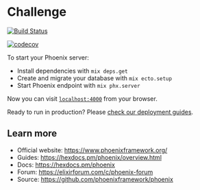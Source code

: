 # Challenge

[![Build Status](https://www.travis-ci.com/gissandrogama/challenge_elixir.svg?branch=main)](https://www.travis-ci.com/gissandrogama/challenge_elixir)

[![codecov](https://codecov.io/gh/gissandrogama/challenge_elixir/branch/main/graph/badge.svg?token=K9FV5Z2E26)](https://codecov.io/gh/gissandrogama/challenge_elixir)

To start your Phoenix server:

  * Install dependencies with `mix deps.get`
  * Create and migrate your database with `mix ecto.setup`
  * Start Phoenix endpoint with `mix phx.server`

Now you can visit [`localhost:4000`](http://localhost:4000) from your browser.

Ready to run in production? Please [check our deployment guides](https://hexdocs.pm/phoenix/deployment.html).

## Learn more

  * Official website: https://www.phoenixframework.org/
  * Guides: https://hexdocs.pm/phoenix/overview.html
  * Docs: https://hexdocs.pm/phoenix
  * Forum: https://elixirforum.com/c/phoenix-forum
  * Source: https://github.com/phoenixframework/phoenix
